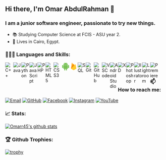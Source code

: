 ## Hi there, I'm Omar AbdulRahman 👋

### I am a junior software engineer, passionate to try new things.
- 📚  Studying Computer Science at FCIS - ASU year 2.
- 📌  Lives in Cairo, Egypt.

### 👨🏻‍💻 Languages and Skills:
[<img align="left" alt="C++" width="26px" src="https://raw.githubusercontent.com/jmnote/z-icons/master/svg/cpp.svg" />]()
[<img align="left" alt="Java" width="26px" src="https://raw.githubusercontent.com/jmnote/z-icons/master/svg/java.svg" />]()
[<img align="left" alt="Python" width="26px" src="https://raw.githubusercontent.com/jmnote/z-icons/master/svg/python.svg" />]()
[<img align="left" alt="JavaScript" width="26px" src="https://raw.githubusercontent.com/jmnote/z-icons/master/svg/javascript.svg" />]()
[<img align="left" alt="PHP" width="26px" src="https://www.flaticon.com/svg/vstatic/svg/919/919830.svg?token=exp=1612049939~hmac=d0bba711325a8469762e4cb2e927e812" />]()
[<img align="left" alt="HTML5" width="26px" src="https://www.flaticon.com/svg/vstatic/svg/1051/1051277.svg?token=exp=1612049511~hmac=3d79b1f7983a1a38aaf10e879537a237" />]()
[<img align="left" alt="CSS3" width="26px" src="https://www.flaticon.com/svg/vstatic/svg/732/732190.svg?token=exp=1612049461~hmac=a92d33497f86a52fb4871554b1ad2a05" />]()
[<img align="left" alt="Android" width="26px" src="https://raw.githubusercontent.com/github/explore/361e2821e2dea67711cde99c9c40ed357061cf27/topics/android/android.png" />]()
[<img align="left" alt="Firebase" width="26px" src="https://raw.githubusercontent.com/github/explore/e94815998e4e0713912fed477a1f346ec04c3da2/topics/firebase/firebase.png" />]()
[<img align="left" alt="SQL" width="26px" src="https://www.flaticon.com/svg/vstatic/svg/1104/1104982.svg?token=exp=1612049685~hmac=37deeac09d11926381cb6145d448afd7" />]()
[<img align="left" alt="Git" width="26px" src="https://raw.githubusercontent.com/jmnote/z-icons/master/svg/git.svg" />]()
[<img align="left" alt="GitHub" width="26px" src="https://www.flaticon.com/svg/vstatic/svg/733/733553.svg?token=exp=1612050657~hmac=4826beec5cd7946572b9a7fdb91aba22" />]()
[<img align="left" alt="VSCode" width="26px" src="https://upload.wikimedia.org/wikipedia/commons/thumb/9/9a/Visual_Studio_Code_1.35_icon.svg/1024px-Visual_Studio_Code_1.35_icon.svg.png" />]()
[<img align="left" alt="AndroidStudio" width="26px" src="https://2.bp.blogspot.com/-tzm1twY_ENM/XlCRuI0ZkRI/AAAAAAAAOso/BmNOUANXWxwc5vwslNw3WpjrDlgs9PuwQCLcBGAsYHQ/s1600/pasted%2Bimage%2B0.png" />]()
[<img align="left" alt="XD" width="26px" src="https://www.flaticon.com/svg/vstatic/svg/541/541631.svg?token=exp=1612050277~hmac=a4dfb24444da0d97be3fa4d3537205eb" />]()
[<img align="left" alt="Photoshop" width="26px" src="https://www.flaticon.com/svg/vstatic/svg/541/541586.svg?token=exp=1612050048~hmac=f13e6c75aa359f59453159b06c9330f0" />]()
[<img align="left" alt="Illustrator" width="26px" src="https://www.flaticon.com/svg/vstatic/svg/541/541608.svg?token=exp=1612050249~hmac=e3d2fb55988af6004ae47171f22efea9" />]()
[<img align="left" alt="Lightroom" width="26px" src="https://www.flaticon.com/svg/vstatic/svg/541/541619.svg?token=exp=1612050315~hmac=dcac6d0827301cd867889c4f31389a19" />]()
[<img align="left" alt="Premiere" width="26px" src="https://www.flaticon.com/svg/vstatic/svg/541/541632.svg?token=exp=1612050295~hmac=9ce42b1a3263e0b42924830a29743909" />]()
<br>

### 📫 How to reach me:
[<img src='https://cdn.jsdelivr.net/npm/simple-icons@v3/icons/gmail.svg' alt='Email' height='40'>](mailto:omar_abdelrahman2001@yahoo.com)
[<img src='https://cdn.jsdelivr.net/npm/simple-icons@3.0.1/icons/github.svg' alt='GitHub' height='40'>](https://github.com/omarr45)
[<img src='https://cdn.jsdelivr.net/npm/simple-icons@3.0.1/icons/facebook.svg' alt='Facebook' height='40'>](https://www.facebook.com/omartist45)
[<img src='https://cdn.jsdelivr.net/npm/simple-icons@3.0.1/icons/instagram.svg' alt='Instagram' height='40'>](https://www.instagram.com/omar_abdelrahman45/)
[<img src='https://cdn.jsdelivr.net/npm/simple-icons@3.0.1/icons/youtube.svg' alt='YouTube' height='40'>](https://www.youtube.com/channel/OmarAbdulRahman45)  

### 📈 Stats:
[![Omarr45's github stats](https://github-readme-stats.vercel.app/api?username=omarr45&show_icons=true&theme=radical&include_all_commits=true&count_private=true)](https://github.com/omarr45?tab=repositories)
  
### 🏆 Github Trophies:
[![trophy](https://github-profile-trophy.vercel.app/?username=omarr45&theme=darkhub&no-frame=true)](https://github.com/ryo-ma/github-profile-trophy)
